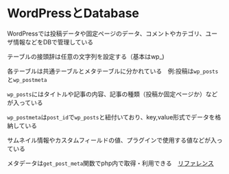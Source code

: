 # WordPressとDatabase

WordPressでは投稿データや固定ページのデータ、コメントやカテゴリ、ユーザ情報などをDBで管理している

テーブルの接頭辞は任意の文字列を設定する（基本はwp_)

各テーブルは共通テーブルとメタテーブルに分かれている　例:投稿は`wp_posts`と`wp_postmeta`

`wp_posts`にはタイトルや記事の内容、記事の種類（投稿か固定ページか）などが入っている

`wp_postmeta`は`post_id`で`wp_posts`と紐付いており、key,value形式でデータを格納している

サムネイル情報やカスタムフィールドの値、プラグインで使用する値などが入っている

メタデータは`get_post_meta`関数でphp内で取得・利用できる　[リファレンス](https://wpdocs.osdn.jp/%E9%96%A2%E6%95%B0%E3%83%AA%E3%83%95%E3%82%A1%E3%83%AC%E3%83%B3%E3%82%B9/get_post_meta)



